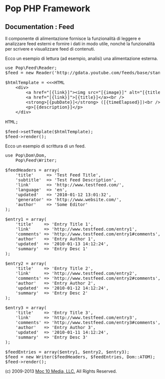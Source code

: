 Pop PHP Framework
=================

Documentation : Feed
--------------------

Il componente di alimentazione fornisce la funzionalità di leggere e analizzare feed esterni e fornire i dati in modo utile, nonché la funzionalità per scrivere e visualizzare feed di contenuti.

Ecco un esempio di lettura (ad esempio, analisi) una alimentazione esterna.

<pre>
use Pop\Feed\Reader;
$feed = new Reader('http://gdata.youtube.com/feeds/base/standardfeeds/most_viewed', 4);

$htmlTemplate = &lt;&lt;&lt;HTML
    &lt;div&gt;
        &lt;a href="[{link}]"&gt;&lt;img src="[{image}]" alt="[{title}]" border="0" /&gt;&lt;/a&gt;&lt;br /&gt;
        &lt;a href="[{link}]"&gt;[{title}]&lt;/a&gt;&lt;br /&gt;
        &lt;strong&gt;[{pubDate}]&lt;/strong&gt; ([{timeElapsed}])&lt;br /&gt;
        &lt;p&gt;[{description}]&lt;/p&gt;
    &lt;/div&gt;

HTML;

$feed->setTemplate($htmlTemplate);
$feed->render();
</pre>

Ecco un esempio di scrittura di un feed.

<pre>
use Pop\Dom\Dom,
    Pop\Feed\Writer;

$feedHeaders = array(
    'title'     => 'Test Feed Title',
    'subtitle'  => 'Test Feed Description',
    'link'      => 'http://www.testfeed.com/',
    'language'  => 'en',
    'updated'   => '2010-01-12 13:01:32',
    'generator' => 'http://www.website.com/',
    'author'    => 'Some Editor'
);

$entry1 = array(
    'title'    => 'Entry Title 1',
    'link'     => 'http://www.testfeed.com/entry1',
    'comments' => 'http://www.testfeed.com/entry1#comments',
    'author'   => 'Entry Author 1',
    'updated'  => '2010-01-13 14:12:24',
    'summary'  => 'Entry Desc 1'
);

$entry2 = array(
    'title'    => 'Entry Title 2',
    'link'     => 'http://www.testfeed.com/entry2',
    'comments' => 'http://www.testfeed.com/entry2#comments',
    'author'   => 'Entry Author 2',
    'updated'  => '2010-01-12 14:12:24',
    'summary'  => 'Entry Desc 2'
);

$entry3 = array(
    'title'    => 'Entry Title 3',
    'link'     => 'http://www.testfeed.com/entry3',
    'comments' => 'http://www.testfeed.com/entry3#comments',
    'author'   => 'Entry Author 3',
    'updated'  => '2010-01-11 14:12:24',
    'summary'  => 'Entry Desc 3'
);

$feedEntries = array($entry1, $entry2, $entry3);
$feed = new Writer($feedHeaders, $feedEntries, Dom::ATOM);
$feed->render();
</pre>

(c) 2009-2013 [Moc 10 Media, LLC.](http://www.moc10media.com) All Rights Reserved.
